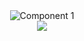 <div align="center">
  <img src="https://github.com/user-attachments/assets/502da61a-4cd9-47c7-bdda-48066d9600d6" alt="Component 1">
</div>


<div align="center">
<img src="https://github-readme-stats.vercel.app/api?username=Swino4ka&show_icons=true&theme=radical"></img>
</div>
